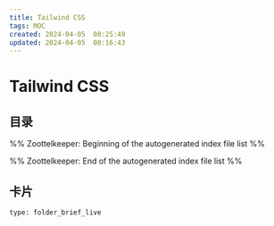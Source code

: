 ```yaml
---
title: Tailwind CSS
tags: MOC
created: 2024-04-05  00:25:49
updated: 2024-04-05  00:16:43
---
```

# Tailwind CSS

## 目录



%% Zoottelkeeper: Beginning of the autogenerated index file list  %%

%% Zoottelkeeper: End of the autogenerated index file list  %%












## 卡片

```ccard
type: folder_brief_live
```



















